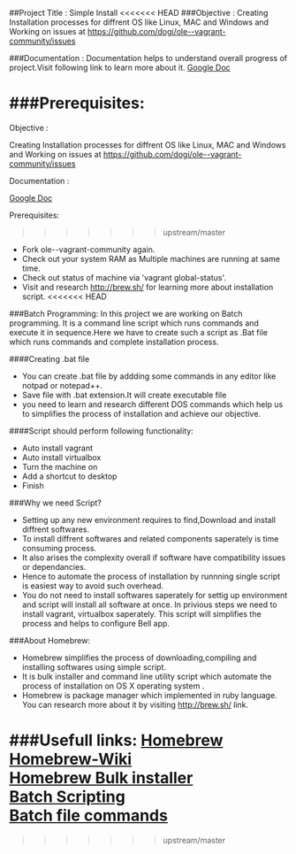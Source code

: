 ##Project Title : Simple Install
<<<<<<< HEAD
###Objective : 
Creating Installation processes for diffrent OS like Linux, MAC and Windows and Working on issues at https://github.com/dogi/ole--vagrant-community/issues

###Documentation :
Documentation helps to  understand overall progress of project.Visit following link to learn more about it. 
[Google Doc](https://docs.google.com/document/d/1IlC77U8ebk0IINuy78EGkXMMKtSTVDD4r_RYMXvyKkM/edit?usp=sharing)

###Prerequisites:
=======

Objective : 

Creating Installation processes for diffrent OS like Linux, MAC and Windows and Working on issues at https://github.com/dogi/ole--vagrant-community/issues

Documentation :

[Google Doc](https://docs.google.com/document/d/1IlC77U8ebk0IINuy78EGkXMMKtSTVDD4r_RYMXvyKkM/edit?usp=sharing)

Prerequisites:

>>>>>>> upstream/master
* Fork ole--vagrant-community again.
* Check out your system RAM as Multiple machines are running at same time.
* Check  out status of machine via 'vagrant global-status'.
* Visit and research http://brew.sh/ for learning more about installation script.
<<<<<<< HEAD

###Batch Programming:
In this project we are working on Batch programming. It is a command line script which runs commands and execute it in sequence.Here we have to create such a script as .Bat file which runs commands and complete installation process.

####Creating .bat file
* You can create .bat file by addding some commands in any editor like notpad or notepad++.
* Save file with .bat extension.It will create executable file
* you need to learn and research different DOS commands which help us to simplifies the process of installation and achieve our objective. 

####Script should perform following functionality:
* Auto install vagrant
* Auto install virtualbox
* Turn the machine on
* Add a shortcut to desktop
* Finish

###Why we need Script?

* Setting up any new environment requires to find,Download and install diffrent softwares.
* To install diffrent softwares and related components saperately is time consuming process.
* It also arises the complexity overall if software have compatibility issues or dependancies.
* Hence to automate the process of installation by runnning single script is easiest way to avoid such overhead. 
* You do not need to install softwares saperately for settig up environment and script will install all software at once.
In privious steps we need to install vagrant, virtualbox saperately. This script will simplifies the process and helps to configure Bell app.

###About Homebrew:
* Homebrew simplifies the process of downloading,compiling and installing softwares using simple script. 
* It is bulk installer and command line utility script which automate the process of installation on OS X operating system . 
* Homebrew is package manager which implemented in ruby language. You can research more about it by visiting http://brew.sh/ link. 

###Usefull links:
[Homebrew](http://brew.sh/ )  
[Homebrew-Wiki](https://en.wikipedia.org/wiki/Homebrew_%28package_management_software%29)  
[Homebrew Bulk installer](http://lifehacker.com/how-to-make-your-own-bulk-app-installer-for-os-x-1586252163)  
[Batch Scripting](http://www.tutorialspoint.com/batch_script/batch_script_overview.htm)  
[Batch file commands](http://academic.evergreen.edu/projects/biophysics/technotes/program/batch.htm)  
=======
>>>>>>> upstream/master
